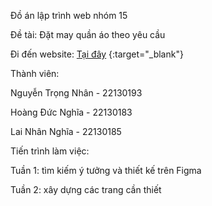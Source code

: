 Đồ án lập trình web nhóm 15

Đề tài: Đặt may quần áo theo yêu cầu

Đi đến website: [Tại đây](https://nhan614.github.io/LTW_Nhom15_MayDoTheoYeuCau/) {:target="_blank"}

Thành viên:

Nguyễn Trọng Nhân - 22130193

Hoàng Đức Nghĩa - 22130183

Lai Nhân Nghĩa - 22130185

Tiến trình làm việc:
  
  Tuần 1: tìm kiếm ý tưởng và thiết kế trên Figma

  Tuần 2: xây dựng các trang cần thiết
  
